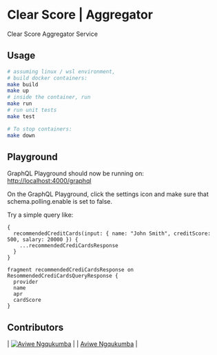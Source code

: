 # Clear Score | Aggregator

Clear Score Aggregator Service

## Usage

```sh
# assuming linux / wsl environment,
# build docker containers:
make build
make up
# inside the container, run
make run
# run unit tests
make test
```

```sh
# To stop containers:
make down
```

## Playground

GraphQL Playground should now be running on: <http://localhost:4000/graphql>

On the GraphQL Playground, click the settings icon and make sure that schema.polling.enable is set to false.

Try a simple query like:

```gql
{
  recommendedCreditCards(input: { name: "John Smith", creditScore: 500, salary: 20000 }) {
    ...recommendedCrediCardsResponse
  }
}

fragment recommendedCrediCardsResponse on ResommendedCrediCardsQueryResponse {
  provider
  name
  apr
  cardScore
}
```

## Contributors

| [![Aviwe Ngqukumba][aviwembekeni_avatar]][aviwembekeni_homepage] |
| [Aviwe Ngqukumba][aviwembekeni_homepage] |

[aviwembekeni_homepage]: https://github.com/aviwembekeni
[aviwembekeni_avatar]: https://github.com/aviwembekeni.png?size=150
